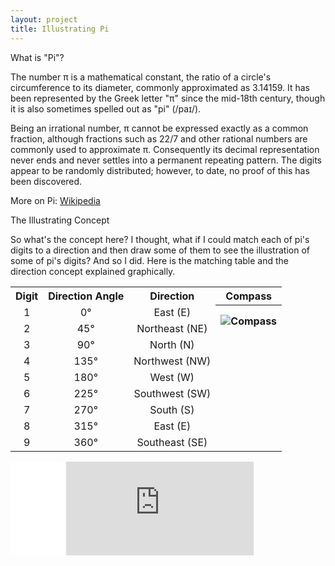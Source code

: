 ```yaml
---
layout: project
title: Illustrating Pi
---
```

<div class="message">
  What is "Pi"?
</div>

The number π is a mathematical constant, the ratio of a circle's circumference to its diameter, commonly approximated as 3.14159. It has been represented by the Greek letter "π" since the mid-18th century, though it is also sometimes spelled out as "pi" (/paɪ/).

Being an irrational number, π cannot be expressed exactly as a common fraction, although fractions such as 22/7 and other rational numbers are commonly used to approximate π. Consequently its decimal representation never ends and never settles into a permanent repeating pattern. The digits appear to be randomly distributed; however, to date, no proof of this has been discovered.

More on Pi: <a href="http://en.wikipedia.org/wiki/Pi" target="_blank">Wikipedia</a>

<div class="message">
  The Illustrating Concept
</div>

So what's the concept here? I thought, what if I could match each of pi's digits to a direction and then draw some of them to see the illustration of some of pi's digits? And so I did. Here is the matching table and the direction concept explained graphically.

<table align="center">
  <tr>
    <th>Digit</th>
    <th>Direction Angle</th>		
    <th>Direction</th>
    <th>Compass</th>
  </tr>

  <tr>
    <td align="center">1</td>
    <td align="center">0°</td>		
    <td align="center">East (E)</td>
    <th rowspan="2"><img src="../compass.png" alt="Compass" </th>
  </tr> 

  <tr>
    <td align="center">2</td>
    <td align="center">45°</td>		
    <td align="center">Northeast (NE)</td>
  </tr> 

  <tr>
    <td align="center">3</td>
    <td align="center">90°</td>		
    <td align="center">North (N)</td>
  </tr> 

   <tr>
    <td align="center">4</td>
    <td align="center">135°</td>		
    <td align="center">Northwest (NW)</td>
  </tr> 

   <tr>
    <td align="center">5</td>
    <td align="center">180°</td>		
    <td align="center">West (W)</td>
  </tr> 

   <tr>
    <td align="center">6</td>
    <td align="center">225°</td>		
    <td align="center">Southwest (SW)</td>
  </tr> 

   <tr>
    <td align="center">7</td>
    <td align="center">270°</td>		
    <td align="center">South (S)</td>
  </tr>  

  <tr>
    <td align="center">8</td>
    <td align="center">315°</td>		
    <td align="center">East (E)</td>
  </tr> 

   <tr>
    <td align="center">9</td>
    <td align="center">360°</td>		
    <td align="center">Southeast (SE)</td>
  </tr>    
</table>

<div>
<iframe src="//www.facebook.com/plugins/share_button.php?href=http://stefanos990.com/blog/first/&amp;layout=button_count&amp;appId=460671367340473" scrolling="no" frameborder="0" style="border:none; overflow:hidden; width:85px;" allowTransparency="true"></iframe>

<iframe id="tweet-button" allowtransparency="true" frameborder="0" scrolling="no" src="http://platform.twitter.com/widgets/tweet_button.html?via=stefanos990&amp;count=horizontal&amp;url=http://stefanos990.com/blog/first/&amp;text=First Blog Post"></iframe>
</div>

<script>
  (function(i,s,o,g,r,a,m){i['GoogleAnalyticsObject']=r;i[r]=i[r]||function(){
  (i[r].q=i[r].q||[]).push(arguments)},i[r].l=1*new Date();a=s.createElement(o),
  m=s.getElementsByTagName(o)[0];a.async=1;a.src=g;m.parentNode.insertBefore(a,m)
  })(window,document,'script','//www.google-analytics.com/analytics.js','ga');

  ga('create', 'UA-58975019-1', 'auto');
  ga('send', 'pageview');

</script>